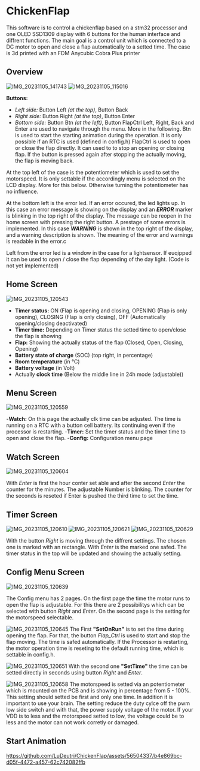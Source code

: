 # ChickenFlap
This software is to control a chickenflap based on a stm32 processor and one OLED SSD1309 display with 6 buttons for the human interface and diffrent functions.
The main goal is a control unit which is connected to a DC motor to open and close a flap automatically to a setted time.
The case is 3d printed with an FDM Anycubic Cobra Plus printer

## Overview
![IMG_20231105_141743](https://github.com/LuDeutri/ChickenFlap/assets/56504337/6cc05d47-8a6c-4987-a504-3ab26a97609b)
![IMG_20231105_115016](https://github.com/LuDeutri/ChickenFlap/assets/56504337/79c37ca8-61ed-4f4a-9eb6-4f6166fc94a6)

**Buttons:**
- *Left side:* Button Left *(at the top)*, Button Back
- *Right side:* Button Right *(at the top)*, Button Enter
- *Bottom side:* Button Btn *(at the left)*, Button FlapCtrl
Left, Right, Back and Enter are used to navigate through the menu. More in the following.
Btn is used to start the starting animation during the operation. It is only possible if an RTC is used (defined in config.h)
FlapCtrl is used to open or close the flap directly. It can used to to stop an opening or closing flap. If the button is pressed again after stopping the actually moving, the flap is moving back.

At the top left of the case is the potentiometer which is used to set the motorspeed. It is only settable if the accordingly menu is selected on the LCD display. More for this below. Otherwise turning the potentiometer has no influence.

At the bottom left is the error led. If an error occured, the led lights up. In this case an error message is showing on the display and an ***ERROR*** marker is blinking in the top right of the display. The message can be reopen in the home screen with pressing the right button.
A prestage of some errors is implemented. In this case ***WARNING*** is shown in the top right of the display, and a warning description is shown.
The meaning of the error and warnings is readable in the error.c

Left from the error led is a window in the case for a lightsensor. If euqipped it can be used to open / close the flap depending of the day light. (Code is not yet implemented)


## Home Screen
![IMG_20231105_120543](https://github.com/LuDeutri/ChickenFlap/assets/56504337/057c9e58-b3bd-4736-ba86-054c187c7a12)

- **Timer status:** ON (Flap is opening and closing, OPENING (Flap is only opening), CLOSING (Flap is only closing), OFF (Automatically opening/closing deactivated)
- **Timer time:** Depending on Timer status the setted time to open/close the flap is showing
- **Flap:** Showing the actually status of the flap (Closed, Open, Closing, Opening)
- **Battery state of charge** (SOC) (top right, in percentage)
- **Room temperature** (in °C)
- **Battery voltage** (in Volt)
- Actually **clock time** (Below the middle line in 24h mode (adjustable))


## Menu Screen
![IMG_20231105_120559](https://github.com/LuDeutri/ChickenFlap/assets/56504337/da14a1b9-d316-44e8-bfdb-eb83e8ab05fd)

-**Watch:** On this page the actually clk time can be adjusted. The time is running on a RTC with a button cell battery. Its continuing even if the processor is restarting.
-**Timer:** Set the timer status and the timer time to open and close the flap.
-**Config:** Configuration menu page

## Watch Screen
![IMG_20231105_120604](https://github.com/LuDeutri/ChickenFlap/assets/56504337/8f554dce-aa15-4ff2-a2b1-3d0f6cfbf3f5)

With *Enter* is first the hour conter set able and after the second *Enter* the counter for the minutes. The adjustable Number is blinking. The counter for the seconds is reseted if Enter is pushed the third time to set the time.


## Timer Screen
![IMG_20231105_120610](https://github.com/LuDeutri/ChickenFlap/assets/56504337/c4adb8a5-16ea-49d5-87b2-296009c9122a)
![IMG_20231105_120621](https://github.com/LuDeutri/ChickenFlap/assets/56504337/4f75a294-dbc8-44bc-840f-25cf175d0a92)
![IMG_20231105_120629](https://github.com/LuDeutri/ChickenFlap/assets/56504337/7c562407-400f-4cbd-8027-3bf6d9e5b2ea)

With the button *Right* is moving through the diffrent settings. The chosen one is marked with an rectangle. With *Enter* is the marked one safed. The timer status in the top will be updated and showing the actually setting.


## Config Menu Screen
![IMG_20231105_120639](https://github.com/LuDeutri/ChickenFlap/assets/56504337/36808f35-6bbe-4bbe-a7b5-26ddad2e26a2)

The Config menu has 2 pages. On the first page the time the motor runs to open the flap is adjustable. For this there are 2 possibilitys which can be selected with button *Right* and *Enter*.
On the second page is the setting for the motorspeed selectable.

![IMG_20231105_120645](https://github.com/LuDeutri/ChickenFlap/assets/56504337/e76574e1-608a-48e9-af49-31d6beade8e8)
The First **"SetOnRun"** is to set the time during opening the flap. For that, the button *Flap_Ctrl* is used to start and stop the flap moving. The time is safed automatically.
If the Processor is restarting, the motor operation time is reseting to the default running time, which is settable in config.h. 

![IMG_20231105_120651](https://github.com/LuDeutri/ChickenFlap/assets/56504337/47b0b8e3-5733-40e9-af2c-70f40ebce3c9)
With the second one **"SetTime"** the time can be setted directly in seconds using button *Right* and *Enter*.

![IMG_20231105_120658](https://github.com/LuDeutri/ChickenFlap/assets/56504337/3aa61787-7a7d-4252-a876-b4858c2d143c)
The motorspeed is setted via an potentiometer which is mounted on the PCB and is showing in percentage from 5 - 100%. This setting should setted be first and only one time.
In addition it is important to use your brain. The setting reduce the duty cylce off the pwm low side switch and with that, the power supply voltage of the motor. If your VDD is to less and
the motorspeed setted to low, the voltage could be to less and the motor can not work corretly or damaged.


## Start Animation
https://github.com/LuDeutri/ChickenFlap/assets/56504337/b4e869bc-d05f-4472-a457-62c742082ffb

